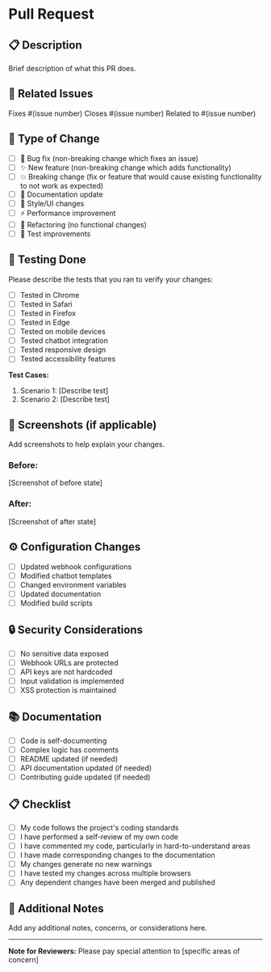 # Pull Request

## 📋 Description
Brief description of what this PR does.

## 🔗 Related Issues
Fixes #(issue number)
Closes #(issue number)
Related to #(issue number)

## 🎯 Type of Change
- [ ] 🐛 Bug fix (non-breaking change which fixes an issue)
- [ ] ✨ New feature (non-breaking change which adds functionality)
- [ ] 💥 Breaking change (fix or feature that would cause existing functionality to not work as expected)
- [ ] 📝 Documentation update
- [ ] 🎨 Style/UI changes
- [ ] ⚡ Performance improvement
- [ ] 🔧 Refactoring (no functional changes)
- [ ] 🧪 Test improvements

## 🧪 Testing Done
Please describe the tests that you ran to verify your changes:
- [ ] Tested in Chrome
- [ ] Tested in Safari
- [ ] Tested in Firefox  
- [ ] Tested in Edge
- [ ] Tested on mobile devices
- [ ] Tested chatbot integration
- [ ] Tested responsive design
- [ ] Tested accessibility features

**Test Cases:**
1. Scenario 1: [Describe test]
2. Scenario 2: [Describe test]

## 📸 Screenshots (if applicable)
Add screenshots to help explain your changes.

### Before:
[Screenshot of before state]

### After:  
[Screenshot of after state]

## ⚙️ Configuration Changes
- [ ] Updated webhook configurations
- [ ] Modified chatbot templates
- [ ] Changed environment variables
- [ ] Updated documentation
- [ ] Modified build scripts

## 🔒 Security Considerations
- [ ] No sensitive data exposed
- [ ] Webhook URLs are protected
- [ ] API keys are not hardcoded
- [ ] Input validation is implemented
- [ ] XSS protection is maintained

## 📚 Documentation
- [ ] Code is self-documenting
- [ ] Complex logic has comments
- [ ] README updated (if needed)
- [ ] API documentation updated (if needed)
- [ ] Contributing guide updated (if needed)

## 📋 Checklist
- [ ] My code follows the project's coding standards
- [ ] I have performed a self-review of my own code
- [ ] I have commented my code, particularly in hard-to-understand areas
- [ ] I have made corresponding changes to the documentation
- [ ] My changes generate no new warnings
- [ ] I have tested my changes across multiple browsers
- [ ] Any dependent changes have been merged and published

## 🎯 Additional Notes
Add any additional notes, concerns, or considerations here.

---

**Note for Reviewers:** Please pay special attention to [specific areas of concern]
